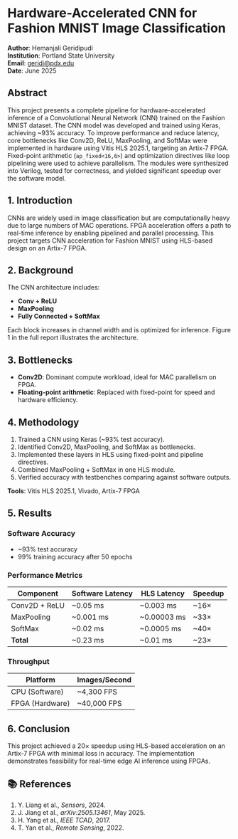 # Hardware-Accelerated CNN for Fashion MNIST Image Classification

**Author**: Hemanjali Geridipudi  
**Institution**: Portland State University  
**Email**: geridi@pdx.edu  
**Date**: June 2025  

## Abstract

This project presents a complete pipeline for hardware-accelerated inference of a Convolutional Neural Network (CNN) trained on the Fashion MNIST dataset. The CNN model was developed and trained using Keras, achieving ~93% accuracy. To improve performance and reduce latency, core bottlenecks like Conv2D, ReLU, MaxPooling, and SoftMax were implemented in hardware using Vitis HLS 2025.1, targeting an Artix-7 FPGA. Fixed-point arithmetic (`ap_fixed<16,6>`) and optimization directives like loop pipelining were used to achieve parallelism. The modules were synthesized into Verilog, tested for correctness, and yielded significant speedup over the software model.

## 1. Introduction

CNNs are widely used in image classification but are computationally heavy due to large numbers of MAC operations. FPGA acceleration offers a path to real-time inference by enabling pipelined and parallel processing. This project targets CNN acceleration for Fashion MNIST using HLS-based design on an Artix-7 FPGA.

## 2. Background

The CNN architecture includes:
- **Conv + ReLU**
- **MaxPooling**
- **Fully Connected + SoftMax**

Each block increases in channel width and is optimized for inference. Figure 1 in the full report illustrates the architecture.

## 3. Bottlenecks

- **Conv2D**: Dominant compute workload, ideal for MAC parallelism on FPGA.
- **Floating-point arithmetic**: Replaced with fixed-point for speed and hardware efficiency.

## 4. Methodology

1. Trained a CNN using Keras (~93% test accuracy).
2. Identified Conv2D, MaxPooling, and SoftMax as bottlenecks.
3. Implemented these layers in HLS using fixed-point and pipeline directives.
4. Combined MaxPooling + SoftMax in one HLS module.
5. Verified accuracy with testbenches comparing against software outputs.

**Tools**: Vitis HLS 2025.1, Vivado, Artix-7 FPGA

## 5. Results

### Software Accuracy
- ~93% test accuracy
- 99% training accuracy after 50 epochs

### Performance Metrics

| Component         | Software Latency | HLS Latency   | Speedup |
|------------------|------------------|---------------|---------|
| Conv2D + ReLU    | ~0.05 ms         | ~0.003 ms     | ~16×    |
| MaxPooling       | ~0.001 ms        | ~0.00003 ms   | ~33×    |
| SoftMax          | ~0.02 ms         | ~0.0005 ms    | ~40×    |
| **Total**        | ~0.23 ms         | ~0.01 ms      | ~23×    |

### Throughput

| Platform         | Images/Second |
|------------------|----------------|
| CPU (Software)   | ~4,300 FPS     |
| FPGA (Hardware)  | ~40,000 FPS    |

## 6. Conclusion

This project achieved a 20× speedup using HLS-based acceleration on an Artix-7 FPGA with minimal loss in accuracy. The implementation demonstrates feasibility for real-time edge AI inference using FPGAs.

## 📚 References

1. Y. Liang et al., *Sensors*, 2024.  
2. J. Jiang et al., *arXiv:2505.13461*, May 2025.  
3. H. Yang et al., *IEEE TCAD*, 2017.  
4. T. Yan et al., *Remote Sensing*, 2022.
